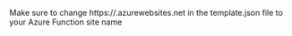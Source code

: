 Make sure to change https://<yourwebsitename>.azurewebsites.net in the template.json file to your Azure Function site name
